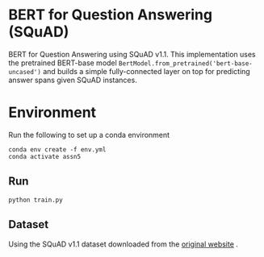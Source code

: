 # BERT for Question Answering (SQuAD)

BERT for Question Answering using SQuAD v1.1.
This implementation uses the pretrained BERT-base model `BertModel.from_pretrained('bert-base-uncased')` and builds a simple fully-connected layer on top for predicting answer spans given SQuAD instances.

# Environment
Run the following to set up a conda environment

	conda env create -f env.yml
	conda activate assn5

## Run

	python train.py

## Dataset

Using the SQuAD v1.1 dataset downloaded from the [original website](https://rajpurkar.github.io/SQuAD-explorer/) .

